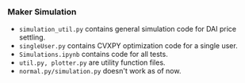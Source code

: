 ### Maker Simulation
- `simulation_util.py` contains general simulation code for DAI price settling.
- `singleUser.py` contains CVXPY optimization code for a single user.
- `Simulations.ipynb` contains code for all tests.
- `util.py, plotter.py` are utility function files.
- `normal.py/simulation.py` doesn't work as of now.

